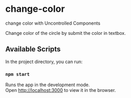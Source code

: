 # change-color
change color with Uncontrolled Components

Change color of the circle by submit the color in textbox.

## Available Scripts

In the project directory, you can run:

### `npm start`

Runs the app in the development mode.<br />
Open [http://localhost:3000](http://localhost:3000) to view it in the browser.
